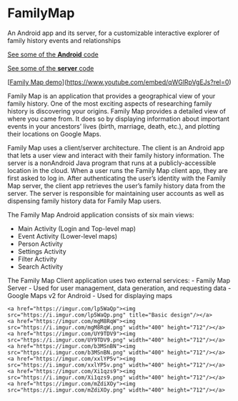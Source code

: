 # FamilyMap
An Android app and its server, for a customizable interactive explorer of family history events and relationships

[See some of the **Android** code](https://github.com/spartahawk/FamilyMap/tree/Server-revert_plus_App-added/app/src/main/java/hawkes/fmc/ui)

[See some of the **server** code](https://github.com/spartahawk/FamilyMap/tree/Server-revert_plus_App-added/server/src/main/java/doughawkes/fmserver)

[[Family Map demo](https://i.imgur.com/Br7SotR.png?1)](https://www.youtube.com/embed/qWGlRpVgEJs?rel=0)

Family Map is an application that provides a geographical view of your family history. One of the most exciting aspects of researching family history is discovering your origins. Family Map provides a detailed view of where you came from. It does so by displaying information about important events in your ancestors’ lives (birth, marriage, death, etc.), and plotting their locations on Google Maps.

Family Map uses a client/server architecture. The client is an Android app that lets a user view and interact with their family history information. The server is a nonAndroid Java program that runs at a publicly-accessible location in the cloud. When a user runs the Family Map client app, they are first asked to log in. After authenticating the user’s identity with the Family Map server, the client app retrieves the user’s family history data from the server. The server is responsible for maintaining user accounts as well as dispensing family history data for Family Map users.

The Family Map Android application consists of six main views:
- Main Activity (Login and Top-level map)
- Event Activity (Lower-level maps)
- Person Activity
- Settings Activity
- Filter Activity
- Search Activity

The Family Map Client application uses two external services:
    - Family Map Server - Used for user management, data generation, and requesting data
    - Google Maps v2 for Android - Used for displaying maps
    
    <a href="https://imgur.com/lp5WaQp"><img src="https://i.imgur.com/lp5WaQp.png" title="Basic design"/></a>
    <a href="https://imgur.com/mgM8RqW"><img src="https://i.imgur.com/mgM8RqW.png" width="400" height="712"/></a>
    <a href="https://imgur.com/UY9TDV9"><img src="https://i.imgur.com/UY9TDV9.png" width="400" height="712"/></a>
    <a href="https://imgur.com/b3MSnBN"><img src="https://i.imgur.com/b3MSnBN.png" width="400" height="712"/></a>
    <a href="https://imgur.com/xxlYP5v"><img src="https://i.imgur.com/xxlYP5v.png" width="400" height="712"/></a>
    <a href="https://imgur.com/Xi1qzs9"><img src="https://i.imgur.com/Xi1qzs9.png" width="400" height="712"/></a>
    <a href="https://imgur.com/mZdiXOy"><img src="https://i.imgur.com/mZdiXOy.png" width="400" height="712"/></a>
    
